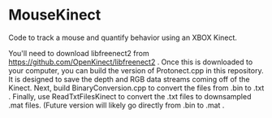 # MouseKinect
Code to track a mouse and quantify behavior using an XBOX Kinect.

You'll need to download libfreenect2 from https://github.com/OpenKinect/libfreenect2 . Once this is downloaded to your computer, you can build the version of Protonect.cpp in this repository. It is designed to save the depth and RGB data streams coming off of the Kinect. Next, build BinaryConversion.cpp to convert the files from .bin to .txt . Finally, use ReadTxtFilesKinect to convert the .txt files to downsampled .mat files. (Future version will likely go directly from .bin to .mat . 
